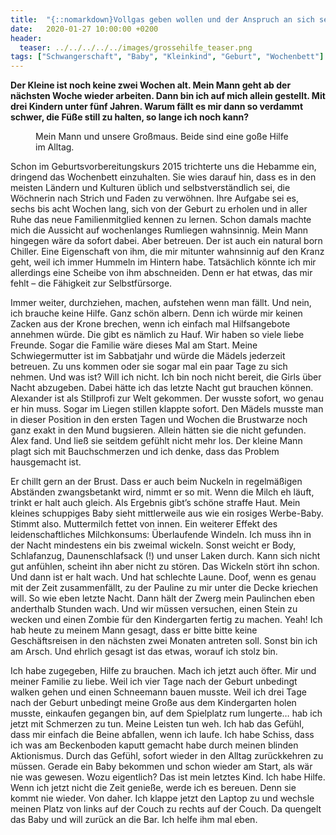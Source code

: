 ```yaml
---
title:  "{::nomarkdown}Vollgas geben wollen und der Anspruch an sich selbst vs. Wochenbett{:/}"
date:   2020-01-27 10:00:00 +0200
header:
  teaser: ../../../../../images/grossehilfe_teaser.png
tags: ["Schwangerschaft", "Baby", "Kleinkind", "Geburt", "Wochenbett"]
---
```


**Der Kleine ist noch keine zwei Wochen alt. Mein Mann geht ab der nächsten Woche wieder arbeiten. Dann bin ich auf mich allein gestellt. Mit drei Kindern unter fünf Jahren. Warum fällt es mir dann so verdammt schwer, die Füße still zu halten, so lange ich noch kann?**

<figure>
  <img src="../../../../../images/grossehilfe.png" alt="">
  <figcaption>Mein Mann und unsere Großmaus. Beide sind eine goße Hilfe im Alltag.</figcaption>
</figure>

Schon im Geburtsvorbereitungskurs 2015 trichterte uns die Hebamme ein, dringend das Wochenbett einzuhalten. Sie wies darauf hin, dass es in den meisten Ländern und Kulturen üblich und selbstverständlich sei, die Wöchnerin nach Strich und Faden zu verwöhnen. Ihre Aufgabe sei es, sechs bis acht Wochen lang, sich von der Geburt zu erholen und in aller Ruhe das neue Familienmitglied kennen zu lernen. Schon damals machte mich die Aussicht auf wochenlanges Rumliegen wahnsinnig. Mein Mann hingegen wäre da sofort dabei. Aber betreuen. Der ist auch ein natural born Chiller. Eine Eigenschaft von ihm, die mir mitunter wahnsinnig auf den Kranz geht, weil ich immer Hummeln im Hintern habe. Tatsächlich könnte ich mir allerdings eine Scheibe von ihm abschneiden. Denn er hat etwas, das mir fehlt – die Fähigkeit zur Selbstfürsorge. 

Immer weiter, durchziehen, machen, aufstehen wenn man fällt. Und nein, ich brauche keine Hilfe. Ganz schön albern. Denn ich würde mir keinen Zacken aus der Krone brechen, wenn ich einfach mal Hilfsangebote annehmen würde. Die gibt es nämlich zu Hauf. Wir haben so viele liebe Freunde. Sogar die Familie wäre dieses Mal am Start. Meine Schwiegermutter ist im Sabbatjahr und würde die Mädels jederzeit betreuen. Zu uns kommen oder sie sogar mal ein paar Tage zu sich nehmen. Und was ist? Will ich nicht. Ich bin noch nicht bereit, die Girls über Nacht abzugeben. Dabei hätte ich das letzte Nacht gut brauchen können. Alexander ist als Stillprofi zur Welt gekommen. Der wusste sofort, wo genau er hin muss. Sogar im Liegen stillen klappte sofort. Den Mädels musste man in dieser Position in den ersten Tagen und Wochen die Brustwarze noch ganz exakt in den Mund bugsieren. Allein hätten sie die nicht gefunden. Alex fand. Und ließ sie seitdem gefühlt nicht mehr los. Der kleine Mann plagt sich mit Bauchschmerzen und ich denke, dass das Problem hausgemacht ist.

Er chillt gern an der Brust. Dass er auch beim Nuckeln in regelmäßigen Abständen zwangsbetankt wird, nimmt er so mit. Wenn die Milch eh läuft, trinkt er halt auch gleich. Als Ergebnis gibt’s schöne straffe Haut. Mein kleines schuppiges Baby sieht mittlerweile aus wie ein rosiges Werbe-Baby. Stimmt also. Muttermilch fettet von innen. Ein weiterer Effekt des leidenschaftliches Milchkonsums: Überlaufende Windeln. Ich muss ihn in der Nacht mindestens ein bis zweimal wickeln. Sonst weicht er Body, Schlafanzug, Daunenschlafsack (!) und unser Laken durch. Kann sich nicht gut anfühlen, scheint ihn aber nicht zu stören. Das Wickeln stört ihn schon. Und dann ist er halt wach. Und hat schlechte Laune. Doof, wenn es genau mit der Zeit zusammenfällt, zu der Pauline zu mir unter die Decke kriechen will. So wie eben letzte Nacht. Dann hält der Zwerg mein Paulinchen eben anderthalb Stunden wach. Und wir müssen versuchen, einen Stein zu wecken und einen Zombie für den Kindergarten fertig zu machen. Yeah! Ich hab heute zu meinem Mann gesagt, dass er bitte bitte keine Geschäftsreisen in den nächsten zwei Monaten antreten soll. Sonst bin ich am Arsch. Und ehrlich gesagt ist das etwas, worauf ich stolz bin.

Ich habe zugegeben, Hilfe zu brauchen. Mach ich jetzt auch öfter. Mir und meiner Familie zu liebe. Weil ich vier Tage nach der Geburt unbedingt walken gehen und einen Schneemann bauen musste. Weil ich drei Tage nach der Geburt unbedingt meine Große aus dem Kindergarten holen musste, einkaufen gegangen bin, auf dem Spielplatz rum lungerte… hab ich jetzt mit Schmerzen zu tun. Meine Leisten tun weh. Ich hab das Gefühl, dass mir einfach die Beine abfallen, wenn ich laufe. Ich habe Schiss, dass ich was am Beckenboden kaputt gemacht habe durch meinen blinden Aktionismus. Durch das Gefühl, sofort wieder in den Alltag zurückkehren zu müssen. Gerade ein Baby bekommen und schon wieder am Start, als wär nie was gewesen. Wozu eigentlich? Das ist mein letztes Kind. Ich habe Hilfe. Wenn ich jetzt nicht die Zeit genieße, werde ich es bereuen. Denn sie kommt nie wieder. Von daher. Ich klappe jetzt den Laptop zu und wechsle meinen Platz von links auf der Couch zu rechts auf der Couch. Da quengelt das Baby und will zurück an die Bar. Ich helfe ihm mal eben. 
  


  






					 


 
 








